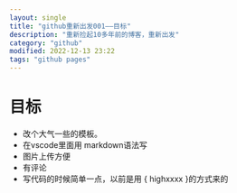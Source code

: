 ```yaml
---
layout: single
title: "github重新出发001——目标"
description: "重新捡起10多年前的博客，重新出发"
category: "github"
modified: 2022-12-13 23:22
tags: "github pages"
---
```

# 目标
* 改个大气一些的模板。
* 在vscode里面用 markdown语法写
* 图片上传方便
* 有评论
* 写代码的时候简单一点，以前是用 { highxxxx }的方式来的

